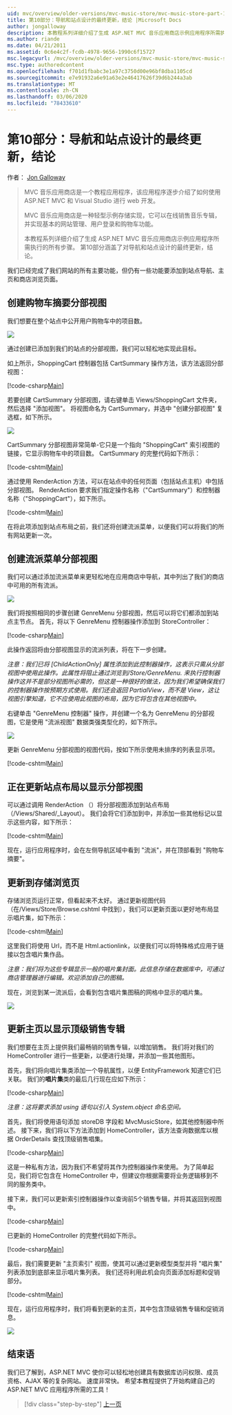 ```yaml
---
uid: mvc/overview/older-versions/mvc-music-store/mvc-music-store-part-10
title: 第10部分：导航和站点设计的最终更新，结论 |Microsoft Docs
author: jongalloway
description: 本教程系列详细介绍了生成 ASP.NET MVC 音乐应用商店示例应用程序所需执行的所有步骤。 第10部分涵盖了对导航和的最终更新 。
ms.author: riande
ms.date: 04/21/2011
ms.assetid: 0c6e4c2f-fcdb-4978-9656-1990c6f15727
msc.legacyurl: /mvc/overview/older-versions/mvc-music-store/mvc-music-store-part-10
msc.type: authoredcontent
ms.openlocfilehash: f701d1fbabc3e1a97c3750d00e96bf8dba1105cd
ms.sourcegitcommit: e7e91932a6e91a63e2e46417626f39d6b244a3ab
ms.translationtype: MT
ms.contentlocale: zh-CN
ms.lasthandoff: 03/06/2020
ms.locfileid: "78433610"
---
```

# <a name="part-10-final-updates-to-navigation-and-site-design-conclusion"></a>第10部分：导航和站点设计的最终更新，结论

作者： [Jon Galloway](https://github.com/jongalloway)

> MVC 音乐应用商店是一个教程应用程序，该应用程序逐步介绍了如何使用 ASP.NET MVC 和 Visual Studio 进行 web 开发。  
>   
> MVC 音乐应用商店是一种轻型示例存储实现，它可以在线销售音乐专辑，并实现基本的网站管理、用户登录和购物车功能。  
>   
> 本教程系列详细介绍了生成 ASP.NET MVC 音乐应用商店示例应用程序所需执行的所有步骤。 第10部分涵盖了对导航和站点设计的最终更新，结论。

我们已经完成了我们网站的所有主要功能，但仍有一些功能要添加到站点导航、主页和商店浏览页面。

## <a name="creating-the-shopping-cart-summary-partial-view"></a>创建购物车摘要分部视图

我们想要在整个站点中公开用户购物车中的项目数。

![](mvc-music-store-part-10/_static/image1.png)

通过创建已添加到我们的站点的分部视图，我们可以轻松地实现此目标。

如上所示，ShoppingCart 控制器包括 CartSummary 操作方法，该方法返回分部视图：

[!code-csharp[Main](mvc-music-store-part-10/samples/sample1.cs)]

若要创建 CartSummary 分部视图，请右键单击 Views/ShoppingCart 文件夹，然后选择 "添加视图"。 将视图命名为 CartSummary，并选中 "创建分部视图" 复选框，如下所示。

![](mvc-music-store-part-10/_static/image2.png)

CartSummary 分部视图非常简单-它只是一个指向 "ShoppingCart" 索引视图的链接，它显示购物车中的项目数。 CartSummary 的完整代码如下所示：

[!code-cshtml[Main](mvc-music-store-part-10/samples/sample2.cshtml)]

通过使用 RenderAction 方法，可以在站点中的任何页面（包括站点主机）中包括分部视图。 RenderAction 要求我们指定操作名称（"CartSummary"）和控制器名称（"ShoppingCart"），如下所示。

[!code-cshtml[Main](mvc-music-store-part-10/samples/sample3.cshtml)]

在将此项添加到站点布局之前，我们还将创建流派菜单，以便我们可以将我们的所有网站更新一次。

## <a name="creating-the-genre-menu-partial-view"></a>创建流派菜单分部视图

我们可以通过添加流派菜单来更轻松地在应用商店中导航，其中列出了我们的商店中可用的所有流派。

![](mvc-music-store-part-10/_static/image3.png)

我们将按照相同的步骤创建 GenreMenu 分部视图，然后可以将它们都添加到站点主节点。 首先，将以下 GenreMenu 控制器操作添加到 StoreController：

[!code-csharp[Main](mvc-music-store-part-10/samples/sample4.cs)]

此操作返回将由分部视图显示的流派列表，将在下一步创建。

*注意：我们已将 [ChildActionOnly] 属性添加到此控制器操作，这表示只需从分部视图中使用此操作。此属性将阻止通过浏览到/Store/GenreMenu. 来执行控制器操作这并不是部分视图所必需的，但这是一种很好的做法，因为我们希望确保我们的控制器操作按预期方式使用。我们还会返回 PartialView，而不是 View，这让视图引擎知道，它不应使用此视图的布局，因为它将包含在其他视图中。*

右键单击 "GenreMenu 控制器" 操作，并创建一个名为 GenreMenu 的分部视图，它是使用 "流派视图" 数据类强类型化的，如下所示。

![](mvc-music-store-part-10/_static/image4.png)

更新 GenreMenu 分部视图的视图代码，按如下所示使用未排序的列表显示项。

[!code-cshtml[Main](mvc-music-store-part-10/samples/sample5.cshtml)]

## <a name="updating-site-layout-to-display-our-partial-views"></a>正在更新站点布局以显示分部视图

可以通过调用 RenderAction （）将分部视图添加到站点布局（/Views/Shared/\_Layout）。 我们会将它们添加到中，并添加一些其他标记以显示这些内容，如下所示：

[!code-cshtml[Main](mvc-music-store-part-10/samples/sample6.cshtml)]

现在，运行应用程序时，会在左侧导航区域中看到 "流派"，并在顶部看到 "购物车摘要"。

## <a name="update-to-the-store-browse-page"></a>更新到存储浏览页

存储浏览页运行正常，但看起来不太好。 通过更新视图代码（在/Views/Store/Browse.cshtml 中找到），我们可以更新页面以更好地布局显示唱片集，如下所示：

[!code-cshtml[Main](mvc-music-store-part-10/samples/sample7.cshtml)]

这里我们将使用 Url，而不是 Html.actionlink，以便我们可以将特殊格式应用于链接以包含唱片集作品。

*注意：我们将为这些专辑显示一般的唱片集封面。此信息存储在数据库中，可通过商店管理器进行编辑。欢迎添加自己的图稿。*

现在，浏览到某一流派后，会看到包含唱片集图稿的网格中显示的唱片集。

![](mvc-music-store-part-10/_static/image5.png)

## <a name="updating-the-home-page-to-show-top-selling-albums"></a>更新主页以显示顶级销售专辑

我们想要在主页上提供我们最畅销的销售专辑，以增加销售。 我们将对我们的 HomeController 进行一些更新，以便进行处理，并添加一些其他图形。

首先，我们将向唱片集类添加一个导航属性，以便 EntityFramework 知道它们已关联。 我们的**唱片集**类的最后几行现在应如下所示：

[!code-csharp[Main](mvc-music-store-part-10/samples/sample8.cs)]

*注意：这将要求添加 using 语句以引入 System.object 命名空间。*

首先，我们将使用语句添加 storeDB 字段和 MvcMusicStore，如其他控制器中所述。 接下来，我们将以下方法添加到 HomeController，该方法查询数据库以根据 OrderDetails 查找顶级销售唱集。

[!code-csharp[Main](mvc-music-store-part-10/samples/sample9.cs)]

这是一种私有方法，因为我们不希望将其作为控制器操作来使用。 为了简单起见，我们将它包含在 HomeController 中，但建议你根据需要将业务逻辑移到不同的服务类中。

接下来，我们可以更新索引控制器操作以查询前5个销售专辑，并将其返回到视图中。

[!code-csharp[Main](mvc-music-store-part-10/samples/sample10.cs)]

已更新的 HomeController 的完整代码如下所示。

[!code-csharp[Main](mvc-music-store-part-10/samples/sample11.cs)]

最后，我们需要更新 "主页索引" 视图，使其可以通过更新模型类型并将 "唱片集" 列表添加到底部来显示唱片集列表。 我们还将利用此机会向页面添加标题和促销部分。

[!code-cshtml[Main](mvc-music-store-part-10/samples/sample12.cshtml)]

现在，运行应用程序时，我们将看到更新的主页，其中包含顶级销售专辑和促销消息。

![](mvc-music-store-part-10/_static/image1.jpg)

## <a name="conclusion"></a>结束语

我们已了解到，ASP.NET MVC 使你可以轻松地创建具有数据库访问权限、成员资格、AJAX 等的复杂网站。 速度非常快。 希望本教程提供了开始构建自己的 ASP.NET MVC 应用程序所需的工具！

> [!div class="step-by-step"]
> [上一页](mvc-music-store-part-9.md)

